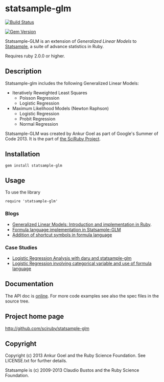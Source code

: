 # statsample-glm

[![Build Status](https://travis-ci.org/SciRuby/statsample-glm.svg?branch=master)](https://travis-ci.org/SciRuby/statsample-glm)

[![Gem Version](https://badge.fury.io/rb/statsample-glm.svg)](http://badge.fury.io/rb/statsample-glm)

Statsample-GLM is an extension of *Generalized Linear Models* to [Statsample](https://github.com/SciRuby/statsample), a suite of advance statistics in Ruby.

Requires ruby 2.0.0 or higher.

## Description

Statsample-glm includes the following Generalized Linear Models:

* Iteratively Reweighted Least Squares
  * Poisson Regression
  * Logistic Regression
* Maximum Likelihood Models (Newton Raphson)
  * Logistic Regression
  * Probit Regression
  * Normal Regression

Statsample-GLM was created by Ankur Goel as part of Google's Summer of Code 2013. It is the part of [the SciRuby Project](http://sciruby.com).

## Installation

  `gem install statsample-glm`


## Usage

To use the library 

  `require 'statsample-glm'`

### Blogs

* [Generalized Linear Models: Introduction and implementation in Ruby](http://v0dro.github.io/blog/2014/09/21/code-generalized-linear-models-introduction-and-implementation-in-ruby/).
* [Formula language implementation in Statsample-GLM](http://lokeshh.github.io/blog/2016/07/19/formula-language-week7-8/)
* [Addition of shortcut symbols in formula language](http://lokeshh.github.io/blog/2016/07/31/shortcut-symbols/)

### Case Studies

* [Logistic Regression Analysis with daru and statsample-glm](http://nbviewer.ipython.org/github/SciRuby/sciruby-notebooks/blob/master/Data%20Analysis/Logistic%20Regression%20with%20daru%20and%20statsample-glm.ipynb)
* [Logistic Regression involving categorical variable and use of formula language](http://nbviewer.jupyter.org/github/SciRuby/sciruby-notebooks/blob/master/Data%20Analysis/Categorical%20Data/examples/[Example]%20Formula%20language%20in%20Statsample-GLM.ipynb)

## Documentation 

The API doc is [online](http://rubygems.org/gems/statsample-glm). For more code examples see also the spec files in the source tree.

## Project home page

  http://github.com/sciruby/statsample-glm

## Copyright

Copyright (c) 2013 Ankur Goel and the Ruby Science Foundation. See LICENSE.txt for further details.

Statsample is (c) 2009-2013 Claudio Bustos and the Ruby Science Foundation.
